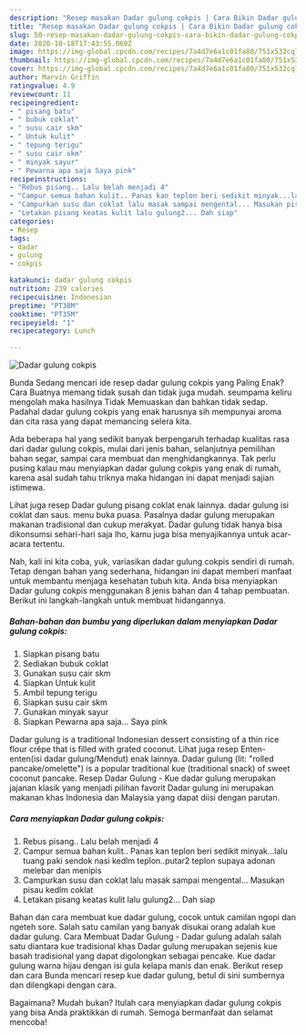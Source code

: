 ```yaml
---
description: "Resep masakan Dadar gulung cokpis | Cara Bikin Dadar gulung cokpis Yang Bisa Manjain Lidah"
title: "Resep masakan Dadar gulung cokpis | Cara Bikin Dadar gulung cokpis Yang Bisa Manjain Lidah"
slug: 50-resep-masakan-dadar-gulung-cokpis-cara-bikin-dadar-gulung-cokpis-yang-bisa-manjain-lidah
date: 2020-10-18T17:43:55.060Z
image: https://img-global.cpcdn.com/recipes/7a4d7e6a1c01fa80/751x532cq70/dadar-gulung-cokpis-foto-resep-utama.jpg
thumbnail: https://img-global.cpcdn.com/recipes/7a4d7e6a1c01fa80/751x532cq70/dadar-gulung-cokpis-foto-resep-utama.jpg
cover: https://img-global.cpcdn.com/recipes/7a4d7e6a1c01fa80/751x532cq70/dadar-gulung-cokpis-foto-resep-utama.jpg
author: Marvin Griffin
ratingvalue: 4.9
reviewcount: 11
recipeingredient:
- " pisang batu"
- " bubuk coklat"
- " susu cair skm"
- " Untuk kulit"
- " tepung terigu"
- " susu cair skm"
- " minyak sayur"
- " Pewarna apa saja Saya pink"
recipeinstructions:
- "Rebus pisang.. Lalu belah menjadi 4"
- "Campur semua bahan kulit.. Panas kan teplon beri sedikit minyak...lalu tuang paki sendok nasi kedlm teplon..putar2 teplon supaya adonan melebar dan menipis"
- "Campurkan susu dan coklat lalu masak sampai mengental... Masukan pisau kedlm coklat"
- "Letakan pisang keatas kulit lalu gulung2... Dah siap"
categories:
- Resep
tags:
- dadar
- gulung
- cokpis

katakunci: dadar gulung cokpis 
nutrition: 239 calories
recipecuisine: Indonesian
preptime: "PT38M"
cooktime: "PT35M"
recipeyield: "1"
recipecategory: Lunch

---
```



![Dadar gulung cokpis](https://img-global.cpcdn.com/recipes/7a4d7e6a1c01fa80/751x532cq70/dadar-gulung-cokpis-foto-resep-utama.jpg)

Bunda Sedang mencari ide resep dadar gulung cokpis yang Paling Enak? Cara Buatnya memang tidak susah dan tidak juga mudah. seumpama keliru mengolah maka hasilnya Tidak Memuaskan dan bahkan tidak sedap. Padahal dadar gulung cokpis yang enak harusnya sih mempunyai aroma dan cita rasa yang dapat memancing selera kita.

Ada beberapa hal yang sedikit banyak berpengaruh terhadap kualitas rasa dari dadar gulung cokpis, mulai dari jenis bahan, selanjutnya pemilihan bahan segar, sampai cara membuat dan menghidangkannya. Tak perlu pusing kalau mau menyiapkan dadar gulung cokpis yang enak di rumah, karena asal sudah tahu triknya maka hidangan ini dapat menjadi sajian istimewa.

Lihat juga resep Dadar gulung pisang coklat enak lainnya. dadar gulung isi coklat dan saus. menu buka puasa. Pasalnya dadar gulung merupakan makanan tradisional dan cukup merakyat. Dadar gulung tidak hanya bisa dikonsumsi sehari-hari saja lho, kamu juga bisa menyajikannya untuk acar-acara tertentu.


Nah, kali ini kita coba, yuk, variasikan dadar gulung cokpis sendiri di rumah. Tetap dengan bahan yang sederhana, hidangan ini dapat memberi manfaat untuk membantu menjaga kesehatan tubuh kita. Anda bisa menyiapkan Dadar gulung cokpis menggunakan 8 jenis bahan dan 4 tahap pembuatan. Berikut ini langkah-langkah untuk membuat hidangannya.

<!--inarticleads1-->

##### Bahan-bahan dan bumbu yang diperlukan dalam menyiapkan Dadar gulung cokpis:

1. Siapkan  pisang batu
1. Sediakan  bubuk coklat
1. Gunakan  susu cair skm
1. Siapkan  Untuk kulit
1. Ambil  tepung terigu
1. Siapkan  susu cair skm
1. Gunakan  minyak sayur
1. Siapkan  Pewarna apa saja... Saya pink


Dadar gulung is a traditional Indonesian dessert consisting of a thin rice flour crêpe that is filled with grated coconut. Lihat juga resep Enten-enten(isi dadar gulung/Mendut) enak lainnya. Dadar gulung (lit: &#34;rolled pancake/omelette&#34;) is a popular traditional kue (traditional snack) of sweet coconut pancake. Resep Dadar Gulung - Kue dadar gulung merupakan jajanan klasik yang menjadi pilihan favorit Dadar gulung ini merupakan makanan khas Indonesia dan Malaysia yang dapat diisi dengan parutan. 

<!--inarticleads2-->

##### Cara menyiapkan Dadar gulung cokpis:

1. Rebus pisang.. Lalu belah menjadi 4
1. Campur semua bahan kulit.. Panas kan teplon beri sedikit minyak...lalu tuang paki sendok nasi kedlm teplon..putar2 teplon supaya adonan melebar dan menipis
1. Campurkan susu dan coklat lalu masak sampai mengental... Masukan pisau kedlm coklat
1. Letakan pisang keatas kulit lalu gulung2... Dah siap


Bahan dan cara membuat kue dadar gulung, cocok untuk camilan ngopi dan ngeteh sore. Salah satu camilan yang banyak disukai orang adalah kue dadar gulung. Cara Membuat Dadar Gulung - Dadar gulung adalah salah satu diantara kue tradisional khas Dadar gulung merupakan sejenis kue basah tradisional yang dapat digolongkan sebagai pencake. Kue dadar gulung warna hijau dengan isi gula kelapa manis dan enak. Berikut resep dan cara Bunda mencari resep kue dadar gulung, betul di sini sumbernya dan dilengkapi dengan cara. 

Bagaimana? Mudah bukan? Itulah cara menyiapkan dadar gulung cokpis yang bisa Anda praktikkan di rumah. Semoga bermanfaat dan selamat mencoba!
